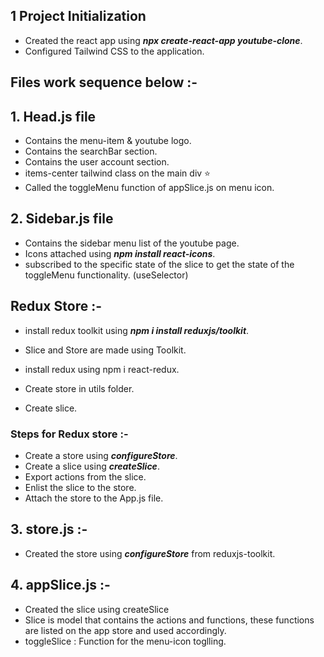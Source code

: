 ## 1 Project Initialization

- Created the react app using **_npx create-react-app youtube-clone_**.
- Configured Tailwind CSS to the application.

## Files work sequence below :-

## 1. Head.js file

- Contains the menu-item & youtube logo.
- Contains the searchBar section.
- Contains the user account section.
- items-center tailwind class on the main div ⭐
- Called the toggleMenu function of appSlice.js on menu icon.

## 2. Sidebar.js file

- Contains the sidebar menu list of the youtube page.
- Icons attached using **_npm install react-icons_**.
- subscribed to the specific state of the slice to get the state of the toggleMenu functionality. (useSelector)

## Redux Store :-

- install redux toolkit using **_npm i install reduxjs/toolkit_**.
- Slice and Store are made using Toolkit.

- install redux using npm i react-redux.
- Create store in utils folder.
- Create slice.

### Steps for Redux store :-

- Create a store using **_configureStore_**.
- Create a slice using **_createSlice_**.
- Export actions from the slice.
- Enlist the slice to the store.
- Attach the store to the App.js file.

## 3. store.js :-

- Created the store using **_configureStore_** from reduxjs-toolkit.

## 4. appSlice.js :-

- Created the slice using createSlice
- Slice is model that contains the actions and functions, these functions are listed on the app store and used accordingly.
- toggleSlice : Function for the menu-icon toglling.
